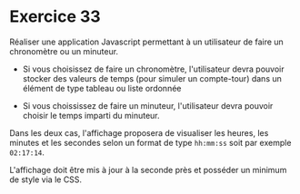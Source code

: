 # Exercice 33

Réaliser une application Javascript permettant à un utilisateur de faire un chronomètre ou un minuteur.

* Si vous choisissez de faire un chronomètre, l'utilisateur devra pouvoir stocker des valeurs de temps (pour simuler un compte-tour) dans un élément de type tableau ou liste ordonnée

* Si vous choississez de faire un minuteur, l'utilisateur devra pouvoir choisir le temps imparti du minuteur.

Dans les deux cas, l'affichage proposera de visualiser les heures, les minutes et les secondes selon un format de type `hh:mm:ss` soit par exemple `02:17:14`.

L'affichage doit être mis à jour à la seconde près et posséder un minimum de style via le CSS.